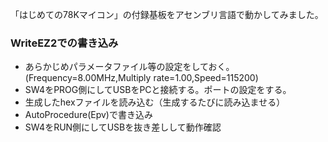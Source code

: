 「はじめての78Kマイコン」の付録基板をアセンブリ言語で動かしてみました。

### WriteEZ2での書き込み

- あらかじめパラメータファイル等の設定をしておく。(Frequency=8.00MHz,Multiply rate=1.00,Speed=115200)
- SW4をPROG側にしてUSBをPCと接続する。ポートの設定をする。
- 生成したhexファイルを読み込む（生成するたびに読み込ませる）
- AutoProcedure(Epv)で書き込み
- SW4をRUN側にしてUSBを抜き差しして動作確認
